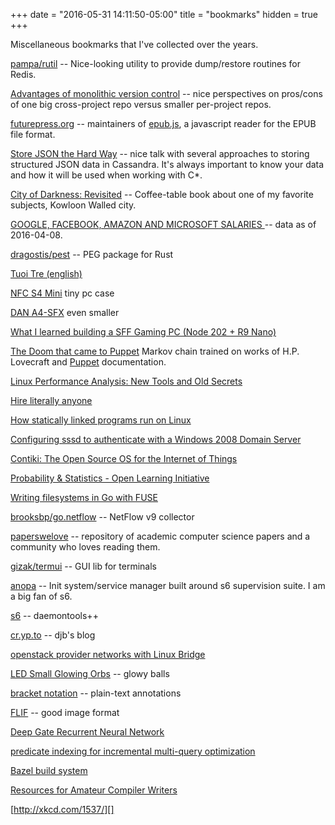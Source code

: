 +++
date = "2016-05-31 14:11:50-05:00"
title = "bookmarks"
hidden = true
+++

Miscellaneous bookmarks that I've collected over the years.

[pampa/rutil](https://github.com/pampa/rutil) -- Nice-looking utility to provide dump/restore routines for Redis.

[Advantages of monolithic version control](http://danluu.com/monorepo/) -- nice perspectives on pros/cons of one big cross-project repo versus smaller per-project repos.

[futurepress.org](http://futurepress.org/) -- maintainers of [epub.js](https://github.com/futurepress/epub.js), a javascript reader for the EPUB file format.

[Store JSON the Hard Way](https://speakerdeck.com/dzello/store-json-the-hard-way) -- nice talk with several approaches to storing structured JSON data in Cassandra. It's always important to know your data and how it will be used when working with C*.

[City of Darkness: Revisited](http://www.amazon.com/City-Darkness-Ian-Lambot-Ed/dp/1873200889/) -- Coffee-table book about one of my favorite subjects, Kowloon Walled city.

[GOOGLE, FACEBOOK, AMAZON AND MICROSOFT SALARIES
](https://blog.step.com/2016/04/08/an-open-source-project-for-tech-salaries/) -- data as of 2016-04-08.

[dragostis/pest](https://github.com/dragostis/pest) -- PEG package for Rust

[Tuoi Tre (english)](http://tuoitrenews.vn/)

[NFC S4 Mini](http://nfc-systems.com/s4-mini/) tiny pc case

[DAN A4-SFX](https://www.dan-cases.com/) even smaller

[What I learned building a SFF Gaming PC (Node 202 + R9 Nano)](https://www.reddit.com/r/buildapc/comments/4brhr4/what_i_learned_building_a_sff_gaming_pc_node_202/)

[The Doom that came to Puppet](http://thedoomthatcametopuppet.tumblr.com/) Markov chain trained on works of H.P. Lovecraft and [Puppet](http://puppetlabs.com/) documentation.

[Linux Performance Analysis: New Tools and Old Secrets](http://www.brendangregg.com/blog/2015-03-17/linux-performance-analysis-perf-tools.html)

[Hire literally anyone](http://arches.io/2016/01/hire-literally-anyone/)

[How statically linked programs run on Linux](http://eli.thegreenplace.net/2012/08/13/how-statically-linked-programs-run-on-linux)

[Configuring sssd to authenticate with a Windows 2008 Domain Server
](https://fedorahosted.org/sssd/wiki/Configuring%20sssd%20to%20authenticate%20with%20a%20Windows%202008%20Domain%20Server)

[Contiki: The Open Source OS for the Internet of Things](http://www.contiki-os.org/)

[Probability & Statistics - Open Learning Initiative](http://oli.cmu.edu/courses/free-open/statistics-course-details/)

[Writing filesystems in Go with FUSE](https://blog.gopheracademy.com/advent-2014/fuse-zipfs/)

[brooksbp/go.netflow](https://github.com/brooksbp/go.netflow) -- NetFlow v9 collector

[paperswelove](http://paperswelove.org/) -- repository of academic computer science papers and a community who loves reading them.

[gizak/termui](https://github.com/gizak/termui) -- GUI lib for terminals

[anopa](http://jjacky.com/anopa/) -- Init system/service manager built around s6 supervision suite. I am a big fan of s6.

[s6](http://skarnet.org/software/s6/) -- daemontools++

[cr.yp.to](https://blog.cr.yp.to/) -- djb's blog

[openstack provider networks with Linux Bridge](http://docs.openstack.org/kilo/networking-guide/deploy_scenario4b.html)

[LED Small Glowing Orbs](http://www.save-on-crafts.com/smallorbs.html) -- glowy balls

[bracket notation](http://www.azarask.in/blog/post/collaboration_made_simple_with_bracket_notation/) -- plain-text annotations

[FLIF](http://flif.info/) -- good image format

[Deep Gate Recurrent Neural Network](http://arxiv.org/abs/1604.02910v3)

[predicate indexing for incremental multi-query optimization](https://www.cs.cmu.edu/~jgc/publication/PublicationPDF/Predicate_Indexing_For_Incremental_Multi-Query_Optimization.pdf)

[Bazel build system](http://www.bazel.io/)

[Resources for Amateur Compiler Writers](http://c9x.me/compile/bib/)

[http://xkcd.com/1537/][]
